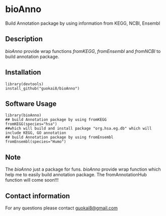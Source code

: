 # bioAnno
Build Annotation package by using information from KEGG, NCBI, Ensembl
## Description
_bioAnno_ provide wrap functions _fromKEGG_, _fromEnsembl_ and _fromNCBI_ to build annotation package.     
## Installation
```
library(devtools)
install_github("guokai8/bioAnno")
``` 

## Software Usage

```
library(bioAnno)
## build Annotation package by using fromKEGG
fromKEGG(species="hsa")
##which will build and install package "org.hsa.eg.db" which will include KEGG, GO annotation 
## build Annotation package by using fromEnsembl 
fromEnsembl(species="Humo")
```
## Note
The _bioAnno_ just a package for funs. _bioAnno_ provide wrap function which help me to easily build annotation package.
The fromAnnotationHub function will come soon!!!

## Contact information

For any questions please contact guokai8@gmail.com
